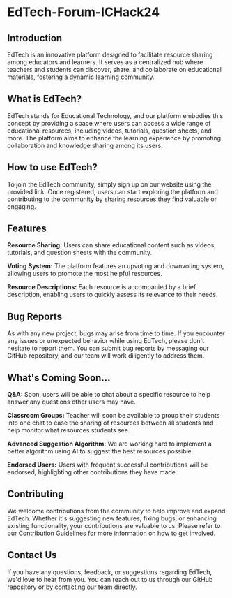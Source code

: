 # EdTech-Forum-ICHack24

## Introduction
EdTech is an innovative platform designed to facilitate resource sharing among educators and learners. It serves as a centralized hub where teachers and students can discover, share, and collaborate on educational materials, fostering a dynamic learning community.

## What is EdTech?
EdTech stands for Educational Technology, and our platform embodies this concept by providing a space where users can access a wide range of educational resources, including videos, tutorials, question sheets, and more. The platform aims to enhance the learning experience by promoting collaboration and knowledge sharing among its users.

## How to use EdTech?
To join the EdTech community, simply sign up on our website using the provided link. Once registered, users can start exploring the platform and contributing to the community by sharing resources they find valuable or engaging.

## Features
**Resource Sharing:** Users can share educational content such as videos, tutorials, and question sheets with the community.

**Voting System:** The platform features an upvoting and downvoting system, allowing users to promote the most helpful resources.

**Resource Descriptions:** Each resource is accompanied by a brief description, enabling users to quickly assess its relevance to their needs.

## Bug Reports
As with any new project, bugs may arise from time to time. If you encounter any issues or unexpected behavior while using EdTech, please don't hesitate to report them. You can submit bug reports by messaging our GitHub repository, and our team will work diligently to address them.

## What's Coming Soon...
**Q&A:** Soon, users will be able to chat about a specific resource to help answer any questions other users may have.

**Classroom Groups:** Teacher will soon be available to group their students into one chat to ease the sharing of resources between all students and help monitor what resources students see.

**Advanced Suggestion Algorithm:** We are working hard to implement a better algorithm using AI to suggest the best resources possible.

**Endorsed Users:** Users with frequent successful contributions will be endorsed, highlighting other contributions they have made.

## Contributing
We welcome contributions from the community to help improve and expand EdTech. Whether it's suggesting new features, fixing bugs, or enhancing existing functionality, your contributions are valuable to us. Please refer to our Contribution Guidelines for more information on how to get involved.

## Contact Us
If you have any questions, feedback, or suggestions regarding EdTech, we'd love to hear from you. You can reach out to us through our GitHub repository or by contacting our team directly.

